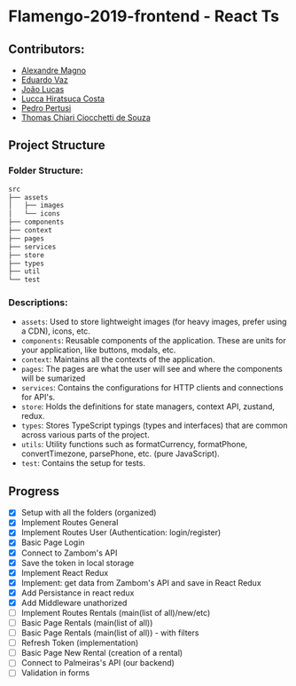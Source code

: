 # Flamengo-2019-frontend - React Ts

## Contributors:
* [Alexandre Magno](https://github.com/alemagno10)
* [Eduardo Vaz](https://github.com/EduardoMVAz)
* [João Lucas](https://github.com/JoaoLucasMBC)
* [Lucca Hiratsuca Costa](https://github.com/LuccaHiratsuca)
* [Pedro Pertusi](https://github.com/PedroPertusi)
* [Thomas Chiari Ciocchetti de Souza](https://github.com/thomaschiari)

## Project Structure

### Folder Structure:
```python
src
├── assets
│   ├── images
│   └── icons
├── components
├── context
├── pages
├── services
├── store
├── types
├── util
└── test
```

### Descriptions:

- `assets`: Used to store lightweight images (for heavy images, prefer using a CDN), icons, etc.
- `components`: Reusable components of the application. These are units for your application, like buttons, modals, etc.
- `context`: Maintains all the contexts of the application.
- `pages`: The pages are what the user will see and where the components will be sumarized
- `services`: Contains the configurations for HTTP clients and connections for API's.
- `store`: Holds the definitions for state managers, context API, zustand, redux.
- `types`: Stores TypeScript typings (types and interfaces) that are common across various parts of the project.
- `utils`: Utility functions such as formatCurrency, formatPhone, convertTimezone, parsePhone, etc. (pure JavaScript).
- `test`:  Contains the setup for tests.


## Progress

- [x] Setup with all the folders (organized)
- [x] Implement Routes General
- [x] Implement Routes User (Authentication: login/register)
- [x] Basic Page Login
- [x] Connect to Zambom's API
- [x] Save the token in local storage
- [x] Implement React Redux
- [x] Implement: get data from Zambom's API and save in React Redux
- [x] Add Persistance in react redux
- [x] Add Middleware unathorized
- [ ] Implement Routes Rentals (main(list of all)/new/etc)
- [ ] Basic Page Rentals (main(list of all))
- [ ] Basic Page Rentals (main(list of all)) - with filters
- [ ] Refresh Token (implementation)
- [ ] Basic Page New Rental (creation of a rental)
- [ ] Connect to Palmeiras's API (our backend)
- [ ] Validation in forms

